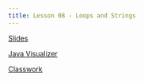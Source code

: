 ```yaml
---
title: Lesson 08 - Loops and Strings
---
```


[Slides](https://github.com/novillo-cs/apcsa_material/blob/main/lessons/08_loops_string.pdf)

[Java Visualizer](https://cscircles.cemc.uwaterloo.ca/java_visualize/)

[Classwork](https://novillo-cs.github.io/apcsa/classwork/06_string_loops/)
